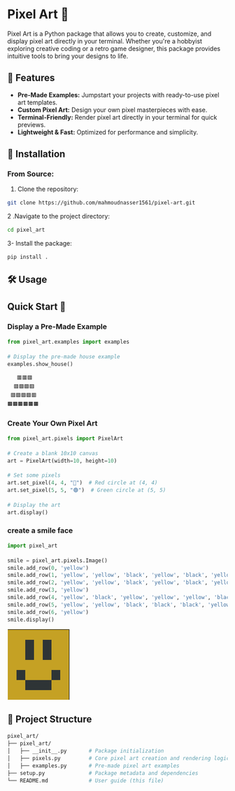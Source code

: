 # Pixel Art 🎨

Pixel Art is a Python package that allows you to create, customize, and display pixel art directly in your terminal. Whether you're a hobbyist exploring creative coding or a retro game designer, this package provides intuitive tools to bring your designs to life.

## 🌟 Features

- **Pre-Made Examples:** Jumpstart your projects with ready-to-use pixel art templates.
- **Custom Pixel Art:** Design your own pixel masterpieces with ease.
- **Terminal-Friendly:** Render pixel art directly in your terminal for quick previews.
- **Lightweight & Fast:** Optimized for performance and simplicity.

## 🚀 Installation

### From Source:

1. Clone the repository:

```bash
git clone https://github.com/mahmoudnasser1561/pixel-art.git
```

2 .Navigate to the project directory:

```bash
cd pixel_art
```

3- Install the package:

```
pip install .
```

## 🛠️ Usage
## Quick Start 🚀

### Display a Pre-Made Example

```python
from pixel_art.examples import examples

# Display the pre-made house example
examples.show_house()
```
```
   🟥🟥🟥   
  🟥🟩🟩🟥  
 🟥🟩🟩🟩🟥 
🟫🟫🟫🟫🟫🟫
```



### Create Your Own Pixel Art

```python
from pixel_art.pixels import PixelArt

# Create a blank 10x10 canvas
art = PixelArt(width=10, height=10)

# Set some pixels
art.set_pixel(4, 4, "🔴")  # Red circle at (4, 4)
art.set_pixel(5, 5, "🟢")  # Green circle at (5, 5)

# Display the art
art.display()
```

### create a smile face
```python
import pixel_art

smile = pixel_art.pixels.Image()
smile.add_row(0, 'yellow')
smile.add_row(1, 'yellow', 'yellow', 'black', 'yellow', 'black', 'yellow', 'yellow')
smile.add_row(2, 'yellow', 'yellow', 'black', 'yellow', 'black', 'yellow', 'yellow')
smile.add_row(3, 'yellow')
smile.add_row(4, 'yellow', 'black', 'yellow', 'yellow', 'yellow', 'black', 'yellow')
smile.add_row(5, 'yellow', 'yellow', 'black', 'black', 'black', 'yellow', 'yellow')
smile.add_row(6, 'yellow')
smile.display()
```
![smile face](https://github.com/mahmoudnasser1561/pixel_art/blob/main/media_1_6763095104801fc879d120bf46dcbe32-f7e22cc25e0ad845.webp)


## 📁 Project Structure

```bash
pixel_art/
├── pixel_art/
│   ├── __init__.py       # Package initialization
│   ├── pixels.py         # Core pixel art creation and rendering logic
│   ├── examples.py       # Pre-made pixel art examples
├── setup.py              # Package metadata and dependencies
└── README.md             # User guide (this file)
```
